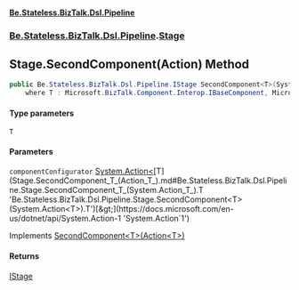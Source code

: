 #### [Be.Stateless.BizTalk.Dsl.Pipeline](README.md 'README')
### [Be.Stateless.BizTalk.Dsl.Pipeline](Be.Stateless.BizTalk.Dsl.Pipeline.md 'Be.Stateless.BizTalk.Dsl.Pipeline').[Stage](Stage.md 'Be.Stateless.BizTalk.Dsl.Pipeline.Stage')

## Stage.SecondComponent<T>(Action<T>) Method

```csharp
public Be.Stateless.BizTalk.Dsl.Pipeline.IStage SecondComponent<T>(System.Action<T> componentConfigurator)
    where T : Microsoft.BizTalk.Component.Interop.IBaseComponent, Microsoft.BizTalk.Component.Interop.IPersistPropertyBag;
```
#### Type parameters

<a name='Be.Stateless.BizTalk.Dsl.Pipeline.Stage.SecondComponent_T_(System.Action_T_).T'></a>

`T`
#### Parameters

<a name='Be.Stateless.BizTalk.Dsl.Pipeline.Stage.SecondComponent_T_(System.Action_T_).componentConfigurator'></a>

`componentConfigurator` [System.Action&lt;](https://docs.microsoft.com/en-us/dotnet/api/System.Action-1 'System.Action`1')[T](Stage.SecondComponent_T_(Action_T_).md#Be.Stateless.BizTalk.Dsl.Pipeline.Stage.SecondComponent_T_(System.Action_T_).T 'Be.Stateless.BizTalk.Dsl.Pipeline.Stage.SecondComponent<T>(System.Action<T>).T')[&gt;](https://docs.microsoft.com/en-us/dotnet/api/System.Action-1 'System.Action`1')

Implements [SecondComponent&lt;T&gt;(Action&lt;T&gt;)](IStage.SecondComponent_T_(Action_T_).md 'Be.Stateless.BizTalk.Dsl.Pipeline.IStage.SecondComponent<T>(System.Action<T>)')

#### Returns
[IStage](IStage.md 'Be.Stateless.BizTalk.Dsl.Pipeline.IStage')